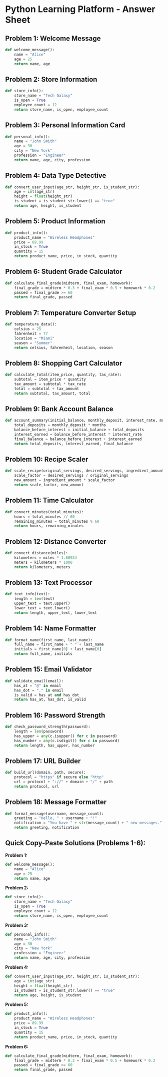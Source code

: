 # Python Learning Platform - Answer Sheet

## Problem 1: Welcome Message
```python
def welcome_message():
    name = "Alice"
    age = 25
    return name, age
```

## Problem 2: Store Information
```python
def store_info():
    store_name = "Tech Galaxy"
    is_open = True
    employee_count = 12
    return store_name, is_open, employee_count
```

## Problem 3: Personal Information Card
```python
def personal_info():
    name = "John Smith"
    age = 30
    city = "New York"
    profession = "Engineer"
    return name, age, city, profession
```

## Problem 4: Data Type Detective
```python
def convert_user_input(age_str, height_str, is_student_str):
    age = int(age_str)
    height = float(height_str)
    is_student = is_student_str.lower() == "true"
    return age, height, is_student
```

## Problem 5: Product Information
```python
def product_info():
    product_name = "Wireless Headphones"
    price = 89.99
    in_stock = True
    quantity = 15
    return product_name, price, in_stock, quantity
```

## Problem 6: Student Grade Calculator
```python
def calculate_final_grade(midterm, final_exam, homework):
    final_grade = midterm * 0.3 + final_exam * 0.5 + homework * 0.2
    passed = final_grade >= 60
    return final_grade, passed
```

## Problem 7: Temperature Converter Setup
```python
def temperature_data():
    celsius = 25
    fahrenheit = 77
    location = "Miami"
    season = "Summer"
    return celsius, fahrenheit, location, season
```

## Problem 8: Shopping Cart Calculator
```python
def calculate_total(item_price, quantity, tax_rate):
    subtotal = item_price * quantity
    tax_amount = subtotal * tax_rate
    total = subtotal + tax_amount
    return subtotal, tax_amount, total
```

## Problem 9: Bank Account Balance
```python
def account_summary(initial_balance, monthly_deposit, interest_rate, months):
    total_deposits = monthly_deposit * months
    balance_before_interest = initial_balance + total_deposits
    interest_earned = balance_before_interest * interest_rate
    final_balance = balance_before_interest + interest_earned
    return total_deposits, interest_earned, final_balance
```

## Problem 10: Recipe Scaler
```python
def scale_recipe(original_servings, desired_servings, ingredient_amount):
    scale_factor = desired_servings / original_servings
    new_amount = ingredient_amount * scale_factor
    return scale_factor, new_amount
```

## Problem 11: Time Calculator
```python
def convert_minutes(total_minutes):
    hours = total_minutes // 60
    remaining_minutes = total_minutes % 60
    return hours, remaining_minutes
```

## Problem 12: Distance Converter
```python
def convert_distance(miles):
    kilometers = miles * 1.60934
    meters = kilometers * 1000
    return kilometers, meters
```

## Problem 13: Text Processor
```python
def text_info(text):
    length = len(text)
    upper_text = text.upper()
    lower_text = text.lower()
    return length, upper_text, lower_text
```

## Problem 14: Name Formatter
```python
def format_name(first_name, last_name):
    full_name = first_name + " " + last_name
    initials = first_name[0] + last_name[0]
    return full_name, initials
```

## Problem 15: Email Validator
```python
def validate_email(email):
    has_at = "@" in email
    has_dot = "." in email
    is_valid = has_at and has_dot
    return has_at, has_dot, is_valid
```

## Problem 16: Password Strength
```python
def check_password_strength(password):
    length = len(password)
    has_upper = any(c.isupper() for c in password)
    has_number = any(c.isdigit() for c in password)
    return length, has_upper, has_number
```

## Problem 17: URL Builder
```python
def build_url(domain, path, secure):
    protocol = "https" if secure else "http"
    url = protocol + "://" + domain + "/" + path
    return protocol, url
```

## Problem 18: Message Formatter
```python
def format_message(username, message_count):
    greeting = "Hello, " + username + "!"
    notification = "You have " + str(message_count) + " new messages."
    return greeting, notification
```

## Quick Copy-Paste Solutions (Problems 1-6):

**Problem 1:**
```python
def welcome_message():
    name = "Alice"
    age = 25
    return name, age
```

**Problem 2:**
```python
def store_info():
    store_name = "Tech Galaxy"
    is_open = True
    employee_count = 12
    return store_name, is_open, employee_count
```

**Problem 3:**
```python
def personal_info():
    name = "John Smith"
    age = 30
    city = "New York"
    profession = "Engineer"
    return name, age, city, profession
```

**Problem 4:**
```python
def convert_user_input(age_str, height_str, is_student_str):
    age = int(age_str)
    height = float(height_str)
    is_student = is_student_str.lower() == "true"
    return age, height, is_student
```

**Problem 5:**
```python
def product_info():
    product_name = "Wireless Headphones"
    price = 89.99
    in_stock = True
    quantity = 15
    return product_name, price, in_stock, quantity
```

**Problem 6:**
```python
def calculate_final_grade(midterm, final_exam, homework):
    final_grade = midterm * 0.3 + final_exam * 0.5 + homework * 0.2
    passed = final_grade >= 60
    return final_grade, passed
```